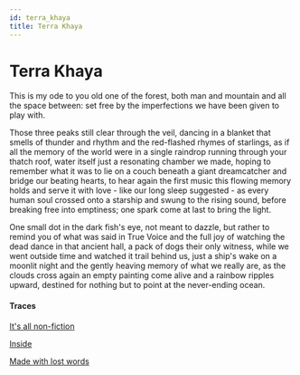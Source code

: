 ```yaml
---
id: terra_khaya
title: Terra Khaya
---
```


# Terra Khaya

This is my ode to you
old one of the forest,
both man and mountain
and all the space between:
set free by the imperfections
we have been given to play with.

Those three peaks still clear
through the veil, dancing in a blanket
that smells of thunder and rhythm
and the red-flashed rhymes of starlings,
as if all the memory of the world
were in a single raindrop
running through your thatch roof,
water itself just a resonating chamber
we made, hoping to remember
what it was to lie on a couch
beneath a giant dreamcatcher
and bridge our beating hearts,
to hear again the first music
this flowing memory holds
and serve it with love -
like our long sleep suggested -
as every human soul crossed
onto a starship and swung
to the rising sound,
before breaking free into emptiness;
one spark come at last
to bring the light.

One small dot in the dark fish's eye,
not meant to dazzle,
but rather to remind you
of what was said in True Voice
and the full joy of watching
the dead dance in that ancient hall,
a pack of dogs their only witness,
while we went outside time
and watched it trail behind us,
just a ship's wake on a moonlit night
and the gently heaving memory
of what we really are,
as the clouds cross again
an empty painting come alive
and a rainbow ripples upward,
destined for nothing
but to point
at the never-ending ocean.


#### Traces

[It's all non-fiction](https://www.youtube.com/watch?v=QGAzPtwUJJU "Andrew Bird")

[Inside](https://www.youtube.com/watch?v=us6HYdU1He4&lc=UgxVZ-plSoxc2t8gQ014AaABAg "Rüfüs Du Sol")

[Made with lost words](https://www.brainpickings.org/2019/06/17/the-lost-words-macfarlane-morris/)